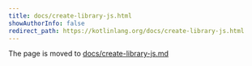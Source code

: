 ```yaml
---
title: docs/create-library-js.html
showAuthorInfo: false
redirect_path: https://kotlinlang.org/docs/create-library-js.html
---
```


The page is moved to [docs/create-library-js.md](docs/create-library-js.md)
